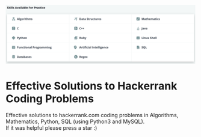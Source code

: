 <p align="center">
  <img src="https://github.com/IhorVodko/Hackerrank_solutions/blob/master/_Images/Hackerrank_skills.PNG">
</p>

# Effective Solutions to Hackerrank Coding Problems
Effective solutions  to hackerrank.com coding problems in Algorithms, Mathematics, Python, SQL (using Python3 and MySQL).  
If it was helpful please press a star :)
